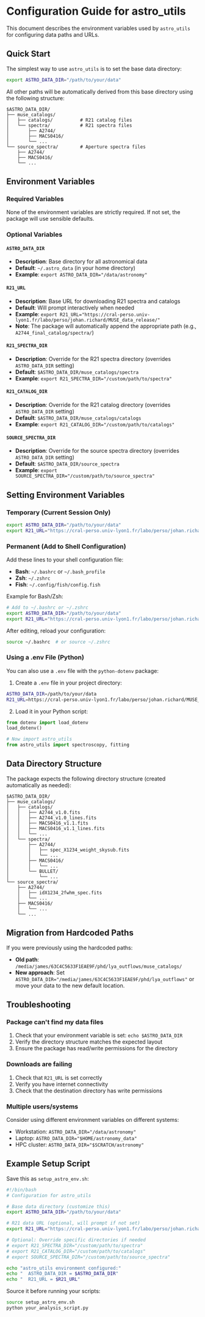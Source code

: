 # Configuration Guide for astro_utils

This document describes the environment variables used by `astro_utils` for configuring data paths and URLs.

## Quick Start

The simplest way to use `astro_utils` is to set the base data directory:

```bash
export ASTRO_DATA_DIR="/path/to/your/data"
```

All other paths will be automatically derived from this base directory using the following structure:

```
$ASTRO_DATA_DIR/
├── muse_catalogs/
│   ├── catalogs/          # R21 catalog files
│   └── spectra/           # R21 spectra files
│       ├── A2744/
│       ├── MACS0416/
│       └── ...
└── source_spectra/        # Aperture spectra files
    ├── A2744/
    ├── MACS0416/
    └── ...
```

## Environment Variables

### Required Variables

None of the environment variables are strictly required. If not set, the package will use sensible defaults.

### Optional Variables

#### `ASTRO_DATA_DIR`
- **Description**: Base directory for all astronomical data
- **Default**: `~/.astro_data` (in your home directory)
- **Example**: `export ASTRO_DATA_DIR="/data/astronomy"`

#### `R21_URL`
- **Description**: Base URL for downloading R21 spectra and catalogs
- **Default**: Will prompt interactively when needed
- **Example**: `export R21_URL="https://cral-perso.univ-lyon1.fr/labo/perso/johan.richard/MUSE_data_release/"`
- **Note**: The package will automatically append the appropriate path (e.g., `A2744_final_catalog/spectra/`)

#### `R21_SPECTRA_DIR`
- **Description**: Override for the R21 spectra directory (overrides `ASTRO_DATA_DIR` setting)
- **Default**: `$ASTRO_DATA_DIR/muse_catalogs/spectra`
- **Example**: `export R21_SPECTRA_DIR="/custom/path/to/spectra"`

#### `R21_CATALOG_DIR`
- **Description**: Override for the R21 catalog directory (overrides `ASTRO_DATA_DIR` setting)
- **Default**: `$ASTRO_DATA_DIR/muse_catalogs/catalogs`
- **Example**: `export R21_CATALOG_DIR="/custom/path/to/catalogs"`

#### `SOURCE_SPECTRA_DIR`
- **Description**: Override for the source spectra directory (overrides `ASTRO_DATA_DIR` setting)
- **Default**: `$ASTRO_DATA_DIR/source_spectra`
- **Example**: `export SOURCE_SPECTRA_DIR="/custom/path/to/source_spectra"`

## Setting Environment Variables

### Temporary (Current Session Only)

```bash
export ASTRO_DATA_DIR="/path/to/your/data"
export R21_URL="https://cral-perso.univ-lyon1.fr/labo/perso/johan.richard/MUSE_data_release/"
```

### Permanent (Add to Shell Configuration)

Add these lines to your shell configuration file:
- **Bash**: `~/.bashrc` or `~/.bash_profile`
- **Zsh**: `~/.zshrc`
- **Fish**: `~/.config/fish/config.fish`

Example for Bash/Zsh:
```bash
# Add to ~/.bashrc or ~/.zshrc
export ASTRO_DATA_DIR="/path/to/your/data"
export R21_URL="https://cral-perso.univ-lyon1.fr/labo/perso/johan.richard/MUSE_data_release/"
```

After editing, reload your configuration:
```bash
source ~/.bashrc  # or source ~/.zshrc
```

### Using a .env File (Python)

You can also use a `.env` file with the `python-dotenv` package:

1. Create a `.env` file in your project directory:
```bash
ASTRO_DATA_DIR=/path/to/your/data
R21_URL=https://cral-perso.univ-lyon1.fr/labo/perso/johan.richard/MUSE_data_release/
```

2. Load it in your Python script:
```python
from dotenv import load_dotenv
load_dotenv()

# Now import astro_utils
from astro_utils import spectroscopy, fitting
```

## Data Directory Structure

The package expects the following directory structure (created automatically as needed):

```
$ASTRO_DATA_DIR/
├── muse_catalogs/
│   ├── catalogs/
│   │   ├── A2744_v1.0.fits
│   │   ├── A2744_v1.0_lines.fits
│   │   ├── MACS0416_v1.1.fits
│   │   ├── MACS0416_v1.1_lines.fits
│   │   └── ...
│   └── spectra/
│       ├── A2744/
│       │   ├── spec_X1234_weight_skysub.fits
│       │   └── ...
│       ├── MACS0416/
│       │   └── ...
│       └── BULLET/
│           └── ...
└── source_spectra/
    ├── A2744/
    │   ├── idX1234_2fwhm_spec.fits
    │   └── ...
    ├── MACS0416/
    │   └── ...
    └── ...
```

## Migration from Hardcoded Paths

If you were previously using the hardcoded paths:
- **Old path**: `/media/james/63C4C5633F1EAE9F/phd/lya_outflows/muse_catalogs/`
- **New approach**: Set `ASTRO_DATA_DIR="/media/james/63C4C5633F1EAE9F/phd/lya_outflows"` or move your data to the new default location.

## Troubleshooting

### Package can't find my data files
1. Check that your environment variable is set: `echo $ASTRO_DATA_DIR`
2. Verify the directory structure matches the expected layout
3. Ensure the package has read/write permissions for the directory

### Downloads are failing
1. Check that `R21_URL` is set correctly
2. Verify you have internet connectivity
3. Check that the destination directory has write permissions

### Multiple users/systems
Consider using different environment variables on different systems:
- Workstation: `ASTRO_DATA_DIR="/data/astronomy"`
- Laptop: `ASTRO_DATA_DIR="$HOME/astronomy_data"`
- HPC cluster: `ASTRO_DATA_DIR="$SCRATCH/astronomy"`

## Example Setup Script

Save this as `setup_astro_env.sh`:

```bash
#!/bin/bash
# Configuration for astro_utils

# Base data directory (customize this)
export ASTRO_DATA_DIR="/path/to/your/data"

# R21 data URL (optional, will prompt if not set)
export R21_URL="https://cral-perso.univ-lyon1.fr/labo/perso/johan.richard/MUSE_data_release/"

# Optional: Override specific directories if needed
# export R21_SPECTRA_DIR="/custom/path/to/spectra"
# export R21_CATALOG_DIR="/custom/path/to/catalogs"
# export SOURCE_SPECTRA_DIR="/custom/path/to/source_spectra"

echo "astro_utils environment configured:"
echo "  ASTRO_DATA_DIR = $ASTRO_DATA_DIR"
echo "  R21_URL = $R21_URL"
```

Source it before running your scripts:
```bash
source setup_astro_env.sh
python your_analysis_script.py
```

